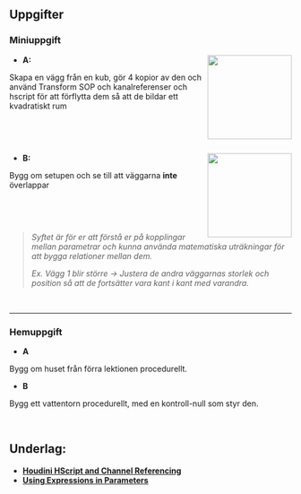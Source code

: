 ## Uppgifter


### Miniuppgift

<img src="https://github.com/user-attachments/assets/3a5004ed-0dc7-45c6-a55d-576d01a94db3" align="right" width="150">

* **A:**

Skapa en vägg från en kub, gör 4 kopior av den och använd Transform SOP och kanalreferenser och hscript för att förflytta dem så att de bildar ett kvadratiskt rum

&nbsp;

&nbsp;

<img src="https://github.com/user-attachments/assets/6ca97bca-e257-49ff-bef6-7dd7d11b0076" align="right" width="150">

* **B:**

Bygg om setupen och se till att väggarna **inte** överlappar

&nbsp;

&nbsp;

>*Syftet är för er att förstå er på kopplingar mellan parametrar och kunna använda matematiska uträkningar för att bygga relationer mellan dem.*
>
>*Ex. Vägg 1 blir större -> Justera de andra väggarnas storlek och position så att de fortsätter vara kant i kant med varandra.*

&nbsp;

___

### Hemuppgift

* **A**

Bygg om huset från förra lektionen procedurellt.

* **B**

Bygg ett vattentorn procedurellt, med en kontroll-null som styr den.


&nbsp;

## Underlag:
- [**Houdini HScript and Channel Referencing**](https://youtube.com/playlist?list=PLSET4TyKEfn9TLeA9wunf_-yEbhg-Rctf&si=P9WlndEVBUtCFyKj)
- [**Using Expressions in Parameters**](https://www.houdinikitchen.net/2019/05/05/using-expressions-in-parameters/)
